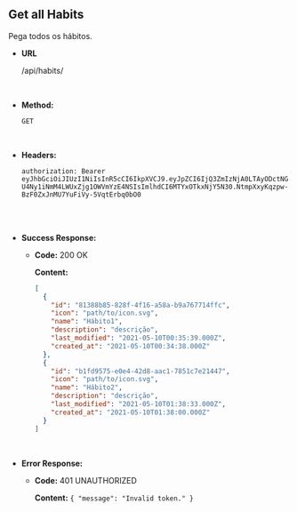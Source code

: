 ## **Get all Habits**

Pega todos os hábitos.

- **URL**

  /api/habits/

</br>

- **Method:**

  `GET`

</br>

- **Headers:**

  `authorization: Bearer eyJhbGciOiJIUzI1NiIsInR5cCI6IkpXVCJ9.eyJpZCI6IjQ3ZmIzNjA0LTAyODctNGU4Ny1iNmM4LWUxZjg1OWVmYzE4NSIsImlhdCI6MTYxOTkxNjY5N30.NtmpXxyKqzpw-BzF0ZxJnMU7YuFiVy-5VqtErbq0bO0`

</br>

</br>

- **Success Response:**

  - **Code:** 200 OK

    **Content:**

    ```json
    [
      {
        "id": "81388b85-828f-4f16-a58a-b9a767714ffc",
        "icon": "path/to/icon.svg",
        "name": "Hábito1",
        "description": "descrição",
        "last_modified": "2021-05-10T00:35:39.000Z",
        "created_at": "2021-05-10T00:34:38.000Z"
      },
      {
        "id": "b1fd9575-e0e4-42d8-aac1-7851c7e21447",
        "icon": "path/to/icon.svg",
        "name": "Hábito2",
        "description": "descrição",
        "last_modified": "2021-05-10T01:38:33.000Z",
        "created_at": "2021-05-10T01:38:00.000Z"
      }
    ]
    ```

</br>

- **Error Response:**

  - **Code:** 401 UNAUTHORIZED

    **Content:** `{ "message": "Invalid token." }`
